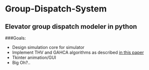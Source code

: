 Group-Dispatch-System
=====================

Elevator group dispatch modeler in python
--------------------------------------------
###Goals:

* Design simulation core for simulator
* Implement THV and GAHCA algorithms as described [in this paper](http://www.inf.utfsm.cl/~mcriff/Tesistas/lista-papers/GA-elevators.pdf)
* Tkinter animation/GUI
* Big Oh?..
